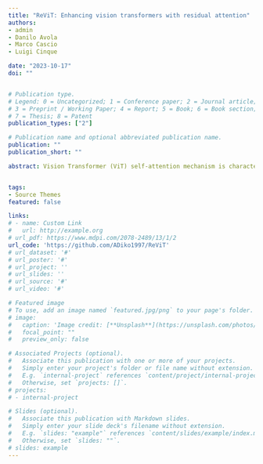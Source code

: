 ```yaml
---
title: "ReViT: Enhancing vision transformers with residual attention"
authors:
- admin
- Danilo Avola
- Marco Cascio
- Luigi Cinque

date: "2023-10-17"
doi: ""


# Publication type.
# Legend: 0 = Uncategorized; 1 = Conference paper; 2 = Journal article;
# 3 = Preprint / Working Paper; 4 = Report; 5 = Book; 6 = Book section;
# 7 = Thesis; 8 = Patent
publication_types: ["2"]

# Publication name and optional abbreviated publication name.
publication: ""
publication_short: ""

abstract: Vision Transformer (ViT) self-attention mechanism is characterized by feature collapse in deeper layers, resulting in the vanishing of low-level visual features. However, such features can be helpful to accurately represent and identify elements within an image and increase the accuracy and robustness of vision-based recognition systems. Following this rationale, we propose a novel residual attention learning method for improving ViT-based architectures, increasing their visual feature diversity and model robustness. In this way, the proposed network can capture and preserve significant low-level features, providing more details about the elements within the scene being analyzed. The effectiveness and robustness of the presented method are evaluated on five image classification benchmarks, including ImageNet1k, CIFAR10, CIFAR100, Oxford Flowers-102, and Oxford-IIIT Pet, achieving improved performances. Additionally, experiments on the COCO2017 dataset show that the devised approach discovers and incorporates semantic and spatial relationships for object detection and instance segmentation when implemented into spatial-aware transformer models.


tags:
- Source Themes
featured: false

links:
# - name: Custom Link
#   url: http://example.org
# url_pdf: https://www.mdpi.com/2078-2489/13/1/2
url_code: 'https://github.com/ADiko1997/ReViT'
# url_dataset: '#'
# url_poster: '#'
# url_project: ''
# url_slides: ''
# url_source: '#'
# url_video: '#'

# Featured image
# To use, add an image named `featured.jpg/png` to your page's folder. 
# image:
#   caption: 'Image credit: [**Unsplash**](https://unsplash.com/photos/s9CC2SKySJM)'
#   focal_point: ""
#   preview_only: false

# Associated Projects (optional).
#   Associate this publication with one or more of your projects.
#   Simply enter your project's folder or file name without extension.
#   E.g. `internal-project` references `content/project/internal-project/index.md`.
#   Otherwise, set `projects: []`.
# projects:
# - internal-project

# Slides (optional).
#   Associate this publication with Markdown slides.
#   Simply enter your slide deck's filename without extension.
#   E.g. `slides: "example"` references `content/slides/example/index.md`.
#   Otherwise, set `slides: ""`.
# slides: example
---
```

